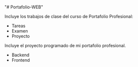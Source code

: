 "# Portafolio-WEB" 

Incluye los trabajos de clase del curso de Portafolio Profesional:
- Tareas
- Examen
- Proyecto

Incluye el proyecto programado de mi portafolio profesional.
- Backend
- Frontend
